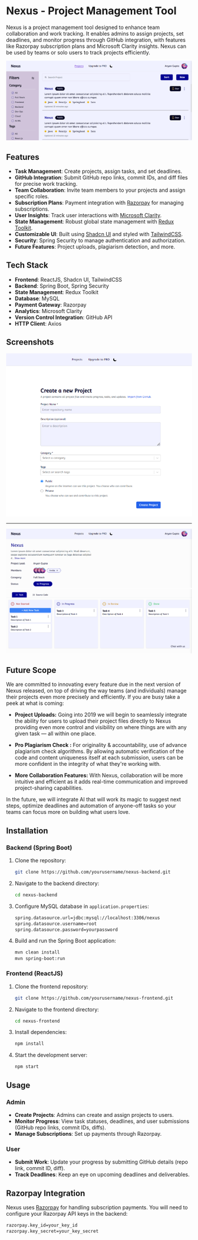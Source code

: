 # Nexus - Project Management Tool

Nexus is a project management tool designed to enhance team collaboration and work tracking. It enables admins to assign projects, set deadlines, and monitor progress through GitHub integration, with features like Razorpay subscription plans and Microsoft Clarity insights. Nexus can be used by teams or solo users to track projects efficiently.

![Nexus Dashboard](https://github.com/Aryan9901/Nexus/blob/main/screenshots/Screenshot%202024-10-03%20130335.png)

## Features
- **Task Management**: Create projects, assign tasks, and set deadlines.
- **GitHub Integration**: Submit GitHub repo links, commit IDs, and diff files for precise work tracking.
- **Team Collaboration**: Invite team members to your projects and assign specific roles.
- **Subscription Plans**: Payment integration with [Razorpay](https://razorpay.com) for managing subscriptions.
- **User Insights**: Track user interactions with [Microsoft Clarity](https://clarity.microsoft.com).
- **State Management**: Robust global state management with [Redux Toolkit](https://redux-toolkit.js.org/).
- **Customizable UI**: Built using [Shadcn UI](https://shadcn.dev) and styled with [TailwindCSS](https://tailwindcss.com).
- **Security**: Spring Security to manage authentication and authorization.
- **Future Features**: Project uploads, plagiarism detection, and more.

## Tech Stack
- **Frontend**: ReactJS, Shadcn UI, TailwindCSS
- **Backend**: Spring Boot, Spring Security
- **State Management**: Redux Toolkit
- **Database**: MySQL
- **Payment Gateway**: Razorpay
- **Analytics**: Microsoft Clarity
- **Version Control Integration**: GitHub API
- **HTTP Client**: Axios

## Screenshots
![Nexus Dashboard](https://github.com/Aryan9901/Nexus/blob/main/screenshots/Screenshot%202024-10-03%20130404.png)

---

![Nexus Dashboard](https://github.com/Aryan9901/Nexus/blob/main/screenshots/Screenshot%202024-10-03%20130429.png)
![Nexus Dashboard](https://github.com/Aryan9901/Nexus/blob/main/screenshots/Screenshot%202024-10-03%20130437.png)

## Future Scope
We are committed to innovating every feature due in the next version of Nexus released, on top of driving the way teams (and individuals) manage their projects even more precisely and efficiently. If you are busy take a peek at what is coming:

- **Project Uploads:** Going into 2019 we will begin to seamlessly integrate the ability for users to upload their project files directly to Nexus providing even more control and visibility on where things are with any given task — all within one place.

- **Pro Plagiarism Check :** For originality & accountability, use of advance plagiarism check algorithms. By allowing automatic verification of the code and content uniqueness itself at each submission, users can be more confident in the integrity of what they're working with.

- **More Collaboration Features:** With Nexus, collaboration will be more intuitive and efficient as it adds real-time communication and improved project-sharing capabilities.

In the future, we will integrate AI that will work its magic to suggest next steps, optimize deadlines and automation of anyone-off tasks so your teams can focus more on building what users love.

## Installation

### Backend (Spring Boot)
1. Clone the repository:
    ```bash
    git clone https://github.com/yourusername/nexus-backend.git
    ```
2. Navigate to the backend directory:
    ```bash
    cd nexus-backend
    ```
3. Configure MySQL database in `application.properties`:
    ```properties
    spring.datasource.url=jdbc:mysql://localhost:3306/nexus
    spring.datasource.username=root
    spring.datasource.password=yourpassword
    ```
4. Build and run the Spring Boot application:
    ```bash
    mvn clean install
    mvn spring-boot:run
    ```

### Frontend (ReactJS)
1. Clone the frontend repository:
    ```bash
    git clone https://github.com/yourusername/nexus-frontend.git
    ```
2. Navigate to the frontend directory:
    ```bash
    cd nexus-frontend
    ```
3. Install dependencies:
    ```bash
    npm install
    ```
4. Start the development server:
    ```bash
    npm start
    ```

## Usage

### Admin
- **Create Projects**: Admins can create and assign projects to users.
- **Monitor Progress**: View task statuses, deadlines, and user submissions (GitHub repo links, commit IDs, diffs).
- **Manage Subscriptions**: Set up payments through Razorpay.

### User
- **Submit Work**: Update your progress by submitting GitHub details (repo link, commit ID, diff).
- **Track Deadlines**: Keep an eye on upcoming deadlines and deliverables.

## Razorpay Integration
Nexus uses [Razorpay](https://razorpay.com) for handling subscription payments. You will need to configure your Razorpay API keys in the backend:
```properties
razorpay.key_id=your_key_id
razorpay.key_secret=your_key_secret
